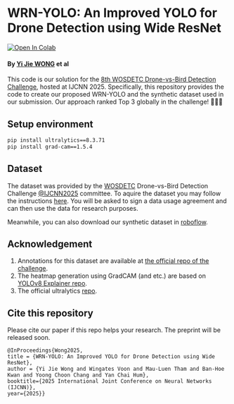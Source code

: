 # WRN-YOLO: An Improved YOLO for Drone Detection using Wide ResNet

[![Open In Colab](https://colab.research.google.com/assets/colab-badge.svg)](https://github.com/yjwong1999/IJCNN2025-DvB)

#### By [Yi Jie WONG](https://github.com/yjwong1999) et al

This code is our solution for the [8th WOSDETC Drone-vs-Bird Detection Challenge](https://wosdetc2025.wordpress.com/), hosted at IJCNN 2025. Specifically, this repository provides the code to create our proposed WRN-YOLO and the synthetic dataset used in our submission. Our approach ranked Top 3 globally in the challenge! 🏅🎉🥳

## Setup environment
```bash
pip install ultralytics==8.3.71
pip install grad-cam==1.5.4
```

## Dataset
The dataset was provided by the [WOSDETC](https://github.com/wosdetc/challenge) Drone-vs-Bird Detection Challenge [@IJCNN2025](https://2025.ijcnn.org/) committee. To aquire the dataset you may follow the instructions [here](https://wosdetc2025.wordpress.com/instruction-for-authors/). You will be asked to sign a data usage agreement and can then use the data for research purposes.  

Meanwhile, you can also download our synthetic dataset in [roboflow](https://universe.roboflow.com/project-psbzx/synthetic-fenky).

## Acknowledgement
1. Annotations for this dataset are available at [the official repo of the challenge](https://github.com/wosdetc/challenge).
2. The heatmap generation using GradCAM (and etc.) are based on [YOLOv8 Explainer repo](https://github.com/Spritan/YOLOv8_Explainer).
3. The official ultralytics [repo](https://github.com/ultralytics/ultralytics).


## Cite this repository

Please cite our paper if this repo helps your research. The preprint will be released soon.

```
@InProceedings{Wong2025,
title = {WRN-YOLO: An Improved YOLO for Drone Detection using Wide ResNet},
author = {Yi Jie Wong and Wingates Voon and Mau-Luen Tham and Ban-Hoe Kwan and Yoong Choon Chang and Yan Chai Hum},
booktitle={2025 International Joint Conference on Neural Networks (IJCNN)},
year={2025}}
```
